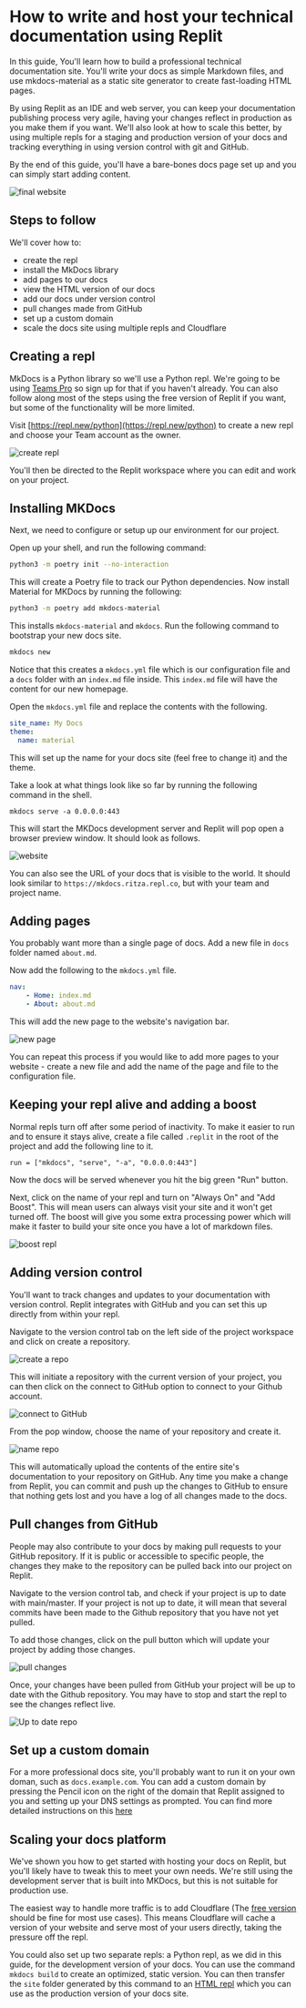 # How to write and host your technical documentation using Replit

In this guide, You'll learn how to build a professional technical documentation site. You'll write your docs as simple Markdown files, and use mkdocs-material as a static site generator to create fast-loading HTML pages.

By using Replit as an IDE and web server, you can keep your documentation publishing process very agile, having your changes reflect in production as you make them if you want. We'll also look at how to scale this better, by using multiple repls for a staging and production version of your docs and tracking everything in using version control with git and GitHub.

By the end of this guide, you'll have a bare-bones docs page set up and you can simply start adding content.

![final website](final-website.png)

## Steps to follow

We'll cover how to:

* create the repl
* install the MkDocs library
* add pages to our docs
* view the HTML version of our docs
* add our docs under version control
* pull changes made from GitHub
* set up a custom domain
* scale the docs site using multiple repls and Cloudflare

## Creating a repl

MkDocs is a Python library so we'll use a Python repl. We're going to be using [Teams Pro](https://replit.com/site/teams-pro) so sign up for that if you haven't already. You can also follow along most of the steps using the free version of Replit if you want, but some of the functionality will be more limited.

Visit [https://repl.new/python](https://repl.new/python) to create a new repl and choose your Team account as the owner.

![create repl](create-repl.png) 

You'll then be directed to the Replit workspace where you can edit and work on your project.

## Installing MKDocs 

Next, we need to configure or setup up our environment for our project.

Open up your shell, and run the following command:

```bash
python3 -m poetry init --no-interaction
```

This will create a Poetry file to track our Python dependencies. Now install Material for MKDocs by running the following:

```bash
python3 -m poetry add mkdocs-material
```

This installs `mkdocs-material` and `mkdocs`. Run the following command to bootstrap your new docs site.


```bash
mkdocs new
```

Notice that this creates a `mkdocs.yml` file which is our configuration file and a `docs` folder with an `index.md` file inside. This `index.md` file will have the content for our new homepage.

Open the `mkdocs.yml` file and replace the contents with the following.

```yaml
site_name: My Docs
theme:
  name: material
```

This will set up the name for your docs site (feel free to change it) and the theme.

Take a look at what things look like so far by running the following command in the shell.

```
mkdocs serve -a 0.0.0.0:443
```

This will start the MKDocs development server and Replit will pop open a browser preview window. It should look as follows.

![website](doc-website.png)

You can also see the URL of your docs that is visible to the world. It should look similar to `https://mkdocs.ritza.repl.co`, but with your team and project name.

## Adding pages

You probably want more than a single page of docs. Add a new file in `docs` folder named `about.md`. 

Now add the following to the `mkdocs.yml` file.

```yaml
nav:
    - Home: index.md
    - About: about.md
```
 
This will add the new page to the website's navigation bar.

![new page](new-page.png)

You can repeat this process if you would like to add more pages to your website - create a new file and add the name of the page and file to the configuration file.

## Keeping your repl alive and adding a boost

Normal repls turn off after some period of inactivity. To make it easier to run and to ensure it stays alive, create a file called `.replit` in the root of the project and add the following line to it.

```
run = ["mkdocs", "serve", "-a", "0.0.0.0:443"]
```

Now the docs will be served whenever you hit the big green "Run" button. 

Next, click on the name of your repl and turn on "Always On" and "Add Boost". This will mean users can always visit your site and it won't get turned off. The boost will give you some extra processing power which will make it faster to build your site once you have a lot of markdown files.

![boost repl](boost.png)


## Adding version control

You'll want to track changes and updates to your documentation with version control. Replit integrates with GitHub and you can set this up directly from within your repl.

Navigate to the version control tab on the left side of the project workspace and click on create a repository.

![create a repo](create-repo.png)

This will initiate a repository with the current version of your project, you can then click on the connect to GitHub option to connect to your Github account.

![connect to GitHub](connect-github.png)

From the pop window, choose the name of your repository and create it.

![name repo](create-git-repo.png)

This will automatically upload the contents of the entire site's documentation to your repository on GitHub. Any time you make a change from Replit, you can commit and push up the changes to GitHub to ensure that nothing gets lost and you have a log of all changes made to the docs.

## Pull changes from GitHub

People may also contribute to your docs by making pull requests to your GitHub repository. If it is public or accessible to specific people, the changes they make to the repository can be pulled back into our project on Replit.

Navigate to the version control tab, and check if your project is up to date with main/master.
If your project is not up to date, it will mean that several commits have been made to the Github repository that you have not yet pulled.

To add those changes, click on the pull button which will update your project by adding those changes.

![pull changes](replit-pr.png)

Once, your changes have been pulled from GitHub your project will be up to date with the Github repository. You may have to stop and start the repl to see the changes reflect live.

![Up to date repo](up-to-date.png)

## Set up a custom domain

For a more professional docs site, you'll probably want to run it on your own doman, such as `docs.example.com`. You can add a custom domain by pressing the Pencil icon on the right of the domain that Replit assigned to you and setting up your DNS settings as prompted. You can find more detailed instructions on this [here](https://docs.replit.com/hosting/hosting-web-pages#custom-domains)

## Scaling your docs platform

We've shown you how to get started with hosting your docs on Replit, but you'll likely have to tweak this to meet your own needs. We're still using the development server that is built into MKDocs, but this is not suitable for production use. 

The easiest way to handle more traffic is to add Cloudflare (The [free version](https://www.cloudflare.com/en-gb/plans/free/) should be fine for most use cases). This means Cloudflare will cache a version of your website and serve most of your users directly, taking the pressure off the repl.

You could also set up two separate repls: a Python repl, as we did in this guide, for the development version of your docs. You can use the command `mkdocs build` to create an optimized, static version. You can then transfer the `site` folder generated by this command to an [HTML repl](https://docs.replit.com/hosting/hosting-web-pages) which you can use as the production version of your docs site.


